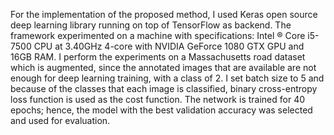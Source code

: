For the implementation of the proposed method, I used Keras open source deep learning 
library running on top of TensorFlow as backend. The framework experimented on a 
machine with specifications: Intel ® Core i5-7500 CPU at 3.40GHz 4-core with NVIDIA 
GeForce 1080 GTX GPU and 16GB RAM. I perform the experiments on a 
Massachusetts road dataset which is augmented, since the annotated images that are 
available are not enough for deep learning training, with a class of 2. I set batch size to 
5 and because of the classes that each image is classified, binary cross-entropy loss 
function is used as the cost function. The network is trained for 40 epochs; hence, the 
model with the best validation accuracy was selected and used for evaluation.
